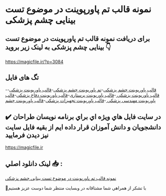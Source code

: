 # نمونه قالب تم پاورپوینت در موضوع تست بینایی چشم پزشکی

## برای دریافت نمونه قالب تم پاورپوینت در موضوع تست بینایی چشم پزشکی به لینک زیر بروید 👇

https://magicfile.ir/?p=3084

## تگ های فایل

-[قالب پاورپوینت چشم پزشکی](https://magicfile.ir/product/%d9%82%d8%a7%d9%84%d8%a8-%d8%aa%d9%85-%d9%be%d8%a7%d9%88%d8%b1%d9%be%d9%88%db%8c%d9%86%d8%aa-%d8%af%d8%b1-%d9%85%d9%88%d8%b6%d9%88%d8%b9%d8%aa%d8%b3%d8%aa-%d8%a8%db%8c%d9%86%d8%a7%db%8c%db%8c-%da%86%d8%b4%d9%85-%d9%be%d8%b2%d8%b4%da%a9%db%8c/)-[تم پاورپوینت چشم پزشکی](https://magicfile.ir/product/%d9%82%d8%a7%d9%84%d8%a8-%d8%aa%d9%85-%d9%be%d8%a7%d9%88%d8%b1%d9%be%d9%88%db%8c%d9%86%d8%aa-%d8%af%d8%b1-%d9%85%d9%88%d8%b6%d9%88%d8%b9%d8%aa%d8%b3%d8%aa-%d8%a8%db%8c%d9%86%d8%a7%db%8c%db%8c-%da%86%d8%b4%d9%85-%d9%be%d8%b2%d8%b4%da%a9%db%8c/)-[قالب پاورپوینت پزشکی](https://magicfile.ir/product/%d9%82%d8%a7%d9%84%d8%a8-%d8%aa%d9%85-%d9%be%d8%a7%d9%88%d8%b1%d9%be%d9%88%db%8c%d9%86%d8%aa-%d8%af%d8%b1-%d9%85%d9%88%d8%b6%d9%88%d8%b9%d8%aa%d8%b3%d8%aa-%d8%a8%db%8c%d9%86%d8%a7%db%8c%db%8c-%da%86%d8%b4%d9%85-%d9%be%d8%b2%d8%b4%da%a9%db%8c/)-[قالب پاورپوینت پزشکی ](https://magicfile.ir/product/%d9%82%d8%a7%d9%84%d8%a8-%d8%aa%d9%85-%d9%be%d8%a7%d9%88%d8%b1%d9%be%d9%88%db%8c%d9%86%d8%aa-%d8%af%d8%b1-%d9%85%d9%88%d8%b6%d9%88%d8%b9%d8%aa%d8%b3%d8%aa-%d8%a8%db%8c%d9%86%d8%a7%db%8c%db%8c-%da%86%d8%b4%d9%85-%d9%be%d8%b2%d8%b4%da%a9%db%8c/)-[قالب پاورپوینت پرستاری](https://magicfile.ir/product/%d9%82%d8%a7%d9%84%d8%a8-%d8%aa%d9%85-%d9%be%d8%a7%d9%88%d8%b1%d9%be%d9%88%db%8c%d9%86%d8%aa-%d8%af%d8%b1-%d9%85%d9%88%d8%b6%d9%88%d8%b9%d8%aa%d8%b3%d8%aa-%d8%a8%db%8c%d9%86%d8%a7%db%8c%db%8c-%da%86%d8%b4%d9%85-%d9%be%d8%b2%d8%b4%da%a9%db%8c/)-[قالب پاورپوینت دفاع پزشکی](https://magicfile.ir/product/%d9%82%d8%a7%d9%84%d8%a8-%d8%aa%d9%85-%d9%be%d8%a7%d9%88%d8%b1%d9%be%d9%88%db%8c%d9%86%d8%aa-%d8%af%d8%b1-%d9%85%d9%88%d8%b6%d9%88%d8%b9%d8%aa%d8%b3%d8%aa-%d8%a8%db%8c%d9%86%d8%a7%db%8c%db%8c-%da%86%d8%b4%d9%85-%d9%be%d8%b2%d8%b4%da%a9%db%8c/)-[قالب پاورپوینت مهندسی پزشکی ](https://magicfile.ir/product/%d9%82%d8%a7%d9%84%d8%a8-%d8%aa%d9%85-%d9%be%d8%a7%d9%88%d8%b1%d9%be%d9%88%db%8c%d9%86%d8%aa-%d8%af%d8%b1-%d9%85%d9%88%d8%b6%d9%88%d8%b9%d8%aa%d8%b3%d8%aa-%d8%a8%db%8c%d9%86%d8%a7%db%8c%db%8c-%da%86%d8%b4%d9%85-%d9%be%d8%b2%d8%b4%da%a9%db%8c/)-[قالب پاورپوینت تجهیزات پزشکی](https://magicfile.ir/product/%d9%82%d8%a7%d9%84%d8%a8-%d8%aa%d9%85-%d9%be%d8%a7%d9%88%d8%b1%d9%be%d9%88%db%8c%d9%86%d8%aa-%d8%af%d8%b1-%d9%85%d9%88%d8%b6%d9%88%d8%b9%d8%aa%d8%b3%d8%aa-%d8%a8%db%8c%d9%86%d8%a7%db%8c%db%8c-%da%86%d8%b4%d9%85-%d9%be%d8%b2%d8%b4%da%a9%db%8c/)-[قالب پاورپوینت چشم](https://magicfile.ir/product/%d9%82%d8%a7%d9%84%d8%a8-%d8%aa%d9%85-%d9%be%d8%a7%d9%88%d8%b1%d9%be%d9%88%db%8c%d9%86%d8%aa-%d8%af%d8%b1-%d9%85%d9%88%d8%b6%d9%88%d8%b9%d8%aa%d8%b3%d8%aa-%d8%a8%db%8c%d9%86%d8%a7%db%8c%db%8c-%da%86%d8%b4%d9%85-%d9%be%d8%b2%d8%b4%da%a9%db%8c/)

## ✔️ در سايت فايل هاي ويژه اي براي برنامه نويسان طراحان دانشجويان و دانش آموزان قرار داده ايم از بقيه فايل سايت نيز ديدن فرماييد

https://magicfile.ir


## لينک دانلود اصلي 📥 :

[نمونه قالب تم پاورپوینت در موضوع تست بینایی چشم پزشکی](https://magicfile.ir/product/%d9%82%d8%a7%d9%84%d8%a8-%d8%aa%d9%85-%d9%be%d8%a7%d9%88%d8%b1%d9%be%d9%88%db%8c%d9%86%d8%aa-%d8%af%d8%b1-%d9%85%d9%88%d8%b6%d9%88%d8%b9%d8%aa%d8%b3%d8%aa-%d8%a8%db%8c%d9%86%d8%a7%db%8c%db%8c-%da%86%d8%b4%d9%85-%d9%be%d8%b2%d8%b4%da%a9%db%8c/) 


🙏با تشکر از همراهي شما مشتاقانه در وبسایت منتظر شما دوست عزیز هستیم

